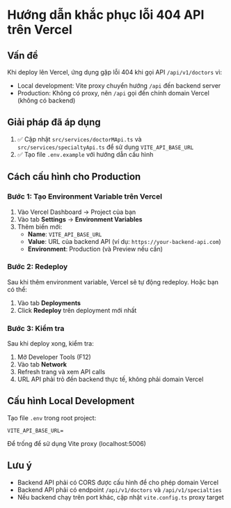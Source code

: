# Hướng dẫn khắc phục lỗi 404 API trên Vercel

## Vấn đề
Khi deploy lên Vercel, ứng dụng gặp lỗi 404 khi gọi API `/api/v1/doctors` vì:
- Local development: Vite proxy chuyển hướng `/api` đến backend server
- Production: Không có proxy, nên `/api` gọi đến chính domain Vercel (không có backend)

## Giải pháp đã áp dụng
1. ✅ Cập nhật `src/services/doctorMApi.ts` và `src/services/specialtyApi.ts` để sử dụng `VITE_API_BASE_URL`
2. ✅ Tạo file `.env.example` với hướng dẫn cấu hình

## Cách cấu hình cho Production

### Bước 1: Tạo Environment Variable trên Vercel
1. Vào Vercel Dashboard → Project của bạn
2. Vào tab **Settings** → **Environment Variables**
3. Thêm biến mới:
   - **Name**: `VITE_API_BASE_URL`
   - **Value**: URL của backend API (ví dụ: `https://your-backend-api.com`)
   - **Environment**: Production (và Preview nếu cần)

### Bước 2: Redeploy
Sau khi thêm environment variable, Vercel sẽ tự động redeploy. Hoặc bạn có thể:
1. Vào tab **Deployments**
2. Click **Redeploy** trên deployment mới nhất

### Bước 3: Kiểm tra
Sau khi deploy xong, kiểm tra:
1. Mở Developer Tools (F12)
2. Vào tab **Network**
3. Refresh trang và xem API calls
4. URL API phải trỏ đến backend thực tế, không phải domain Vercel

## Cấu hình Local Development
Tạo file `.env` trong root project:
```
VITE_API_BASE_URL=
```
Để trống để sử dụng Vite proxy (localhost:5006)

## Lưu ý
- Backend API phải có CORS được cấu hình để cho phép domain Vercel
- Backend API phải có endpoint `/api/v1/doctors` và `/api/v1/specialties`
- Nếu backend chạy trên port khác, cập nhật `vite.config.ts` proxy target
